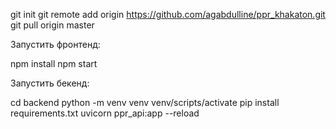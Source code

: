 git init
git remote add origin https://github.com/agabdulline/ppr_khakaton.git
git pull origin master



Запустить фронтенд:

npm install
npm start



Запустить бекенд:

cd backend
python -m venv venv
venv/scripts/activate
pip install requirements.txt
uvicorn ppr_api:app --reload
